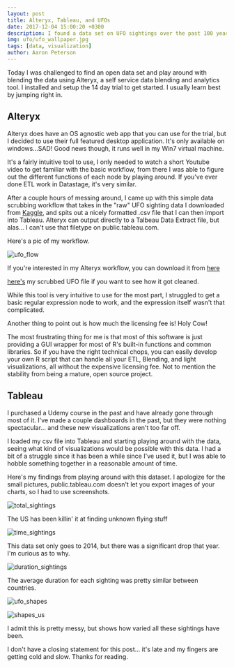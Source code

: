 ```yaml
---
layout: post
title: Alteryx, Tableau, and UFOs
date: 2017-12-04 15:00:20 +0300
description: I found a data set on UFO sightings over the past 100 years, scrubbed the data, and did some introductory analysis on the data.
img: ufo/ufo_wallpaper.jpg
tags: [data, visualization]
author: Aaron Peterson
---
```

Today I was challenged to find an open data set and play around with blending the data using Alteryx, a self service data blending and analytics tool. I installed and setup the 14 day trial to get started. I usually learn best by jumping right in.

## Alteryx
Alteryx does have an OS agnostic web app that you can use for the trial, but I decided to use their full featured desktop application. It's only available on windows...SAD! Good news though, it runs well in my Win7 virtual machine.

It's a fairly intuitive tool to use, I only needed to watch a short Youtube video to get familiar with the basic workflow, from there I was able to figure out the different functions of each node by playing around. If you've ever done ETL work in Datastage, it's very similar.

After a couple hours of messing around, I came up with this simple data scrubbing workflow that takes in the "raw" UFO sighting data I downloaded from [Kaggle](https://www.kaggle.com/NUFORC/ufo-sightings/data), and spits out a nicely formatted .csv file that I can then import into Tableau. Alteryx can output directly to a Talbeau Data Extract file, but alas... I can't use that filetype on public.tableau.com.

Here's a pic of my workflow.

![ufo_flow]({{site.baseurl}}/assets/img/ufo/ufo_flow.png)


If you're interested in my Alteryx workflow, you can download it from [here](https://github.com/ArmoredBlood/armoredblood.github.io/blob/master/assets/img/ufo/UFO_Flow.yxmd)

[here's](https://github.com/ArmoredBlood/armoredblood.github.io/blob/master/assets/img/ufo/ufo_sightings_scrubbed.csv) my scrubbed UFO file if you want to see how it got cleaned.

While this tool is very intuitive to use for the most part, I struggled to get a basic regular expression node to work, and the expression itself wasn't that complicated.

Another thing to point out is how much the licensing fee is! Holy Cow!

The most frustrating thing for me is that most of this software is just providing a GUI wrapper for most of R's built-in functions and common libraries. So if you have the right technical chops, you can easily develop your own R script that can handle all your ETL, Blending, and light visualizations, all without the expensive licensing fee. Not to mention the stability from being a mature, open source project.

## Tableau
I purchased a Udemy course in the past and have already gone through most of it. I've made a couple dashboards in the past, but they were nothing spectacular... and these new visualizations aren't too far off.

I loaded my csv file into Tableau and starting playing around with the data, seeing what kind of visualizations would be possible with this data. I had a bit of a struggle since it has been a while since I've used it, but I was able to hobble something together in a reasonable amount of time.

Here's my findings from playing around with this dataset. I apologize for the small pictures, public.tableau.com doesn't let you export images of your charts, so I had to use screenshots.

![total_sightings]({{site.baseurl}}/assets/img/ufo/total_sightings.png)


The US has been killin' it at finding unknown flying stuff

![time_sightings]({{site.baseurl}}/assets/img/ufo/time_sightings.png)


This data set only goes to 2014, but there was a significant drop that year. I'm curious as to why.


![duration_sightings]({{site.baseurl}}/assets/img/ufo/duration_sightings.png)


The average duration for each sighting was pretty similar between countries.


![ufo_shapes]({{site.baseurl}}/assets/img/ufo/ufo_shapes.png)



![shapes_us]({{site.baseurl}}/assets/img/ufo/shapes_us.png)


I admit this is pretty messy, but shows how varied all these sightings have been.

I don't have a closing statement for this post... it's late and my fingers are getting cold and slow. Thanks for reading.
